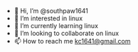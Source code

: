 - 👋 Hi, I’m @southpaw1641
- 👀 I’m interested in linux
- 🌱 I’m currently learning linux
- 💞️ I’m looking to collaborate on  linux
- 📫 How to reach me kc1641@gmail.com

<!---
southpaw1641/southpaw1641 is a ✨ special ✨ repository because its `README.md` (this file) appears on your GitHub profile.
You can click the Preview link to take a look at your changes.
--->
